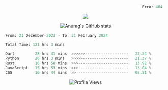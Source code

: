```python
                                                            Error 404   :(
```

<p align="center">
  <a href="https://skillicons.dev">
    <img src="https://skillicons.dev/icons?i=py,ts,rust,java" />
  </a>
</p>

<p align="center">
  <img alt="Anurag's GitHub stats" src="https://github-readme-stats.vercel.app/api?username=Kernel-rb&show_icons=true&theme=tokyonight">
</p>



<!--START_SECTION:waka-->

```python
From: 21 December 2023 - To: 21 February 2024

Total Time: 121 hrs 3 mins

Dart         28 hrs 41 mins  >>>>>>-------------------   23.54 %
Python       26 hrs 3 mins   >>>>>--------------------   21.37 %
Rust         16 hrs 58 mins  >>>----------------------   13.92 %
JavaScript   15 hrs 53 mins  >>>----------------------   13.04 %
CSS          10 hrs 44 mins  >>-----------------------   08.81 %
```

<!--END_SECTION:waka-->


<div align="center">
  <img src="https://komarev.com/ghpvc/?username=Kernel-rb&label=PROFILE+VIEWS" alt="Profile Views">
</div>
